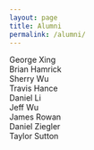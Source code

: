 ```yaml
---
layout: page
title: Alumni
permalink: /alumni/
---
```


George Xing  
Brian Hamrick  
Sherry Wu  
Travis Hance  
Daniel Li  
Jeff Wu  
James Rowan  
Daniel Ziegler  
Taylor Sutton  
